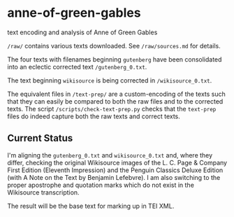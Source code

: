 # anne-of-green-gables

text encoding and analysis of Anne of Green Gables

`/raw/` contains various texts downloaded. See `/raw/sources.md` for details.

The four texts with filenames beginning `gutenberg` have been consolidated into an eclectic corrected text `/gutenberg_0.txt`.

The text beginning `wikisource` is being corrected in `/wikisource_0.txt`.

The equivalent files in `/text-prep/` are a custom-encoding of the texts such that they can easily be compared to both the raw files and to the corrected texts. The script `/scripts/check-text-prep.py` checks that the `text-prep` files do indeed capture both the raw texts and correct texts.

## Current Status

I'm aligning the `gutenberg_0.txt` and `wikisource_0.txt` and, where they differ, checking the original Wikisource images of the L. C. Page & Company First Edition (Eleventh Impression) and the Penguin Classics Deluxe Edition (with A Note on the Text by Benjamin Lefebvre). I am also switching to the proper apostrophe and quotation marks which do not exist in the Wikisource transcription.

The result will be the base text for marking up in TEI XML.
